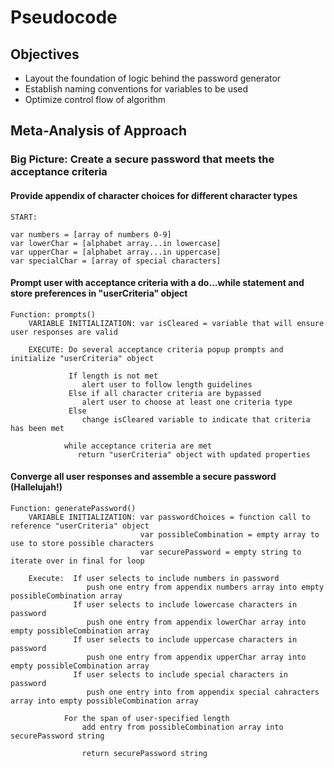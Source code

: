 # Pseudocode

## Objectives
- Layout the foundation of logic behind the password generator
- Establish naming conventions for variables to be used
- Optimize control flow of algorithm

## Meta-Analysis of Approach 

### Big Picture: Create a secure password that meets the acceptance criteria 

#### Provide appendix of character choices for different character types

```
START:

var numbers = [array of numbers 0-9]
var lowerChar = [alphabet array...in lowercase]
var upperChar = [alphabet array...in uppercase]
var specialChar = [array of special characters]

```

#### Prompt user with acceptance criteria with a do...while statement and store preferences in "userCriteria" object

```
Function: prompts() 
    VARIABLE INITIALIZATION: var isCleared = variable that will ensure user responses are valid

    EXECUTE: Do several acceptance criteria popup prompts and initialize "userCriteria" object 
                
             If length is not met 
                alert user to follow length guidelines
             Else if all character criteria are bypassed
                alert user to choose at least one criteria type
             Else 
                change isCleared variable to indicate that criteria has been met

            while acceptance criteria are met 
               return "userCriteria" object with updated properties
```

#### Converge all user responses and assemble a secure password (Hallelujah!)

```
Function: generatePassword()
    VARIABLE INITIALIZATION: var passwordChoices = function call to reference "userCriteria" object 
                             var possibleCombination = empty array to use to store possible characters 
                             var securePassword = empty string to iterate over in final for loop

    Execute:  If user selects to include numbers in password
                 push one entry from appendix numbers array into empty possibleCombination array
              If user selects to include lowercase characters in password
                 push one entry from appendix lowerChar array into empty possibleCombination array
              If user selects to include uppercase characters in password
                 push one entry from appendix upperChar array into empty possibleCombination array
              If user selects to include special characters in password
                 push one entry into from appendix special cahracters array into empty possibleCombination array

            For the span of user-specified length 
                add entry from possibleCombination array into securePassword string

                return securePassword string
```     




            






